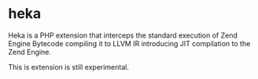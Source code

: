 heka
====

Heka is a PHP extension that interceps the standard execution of Zend Engine Bytecode compiling it to LLVM IR introducing JIT compilation to the Zend Engine.

This is extension is still experimental.
